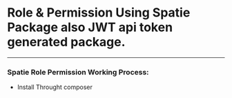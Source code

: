 <h1>Role & Permission Using Spatie Package also JWT api token generated package.</h1>
<hr>
<h3>Spatie Role Permission Working Process:</h3>
<ul>
    <li>Install Throught composer</li>
</ul>

